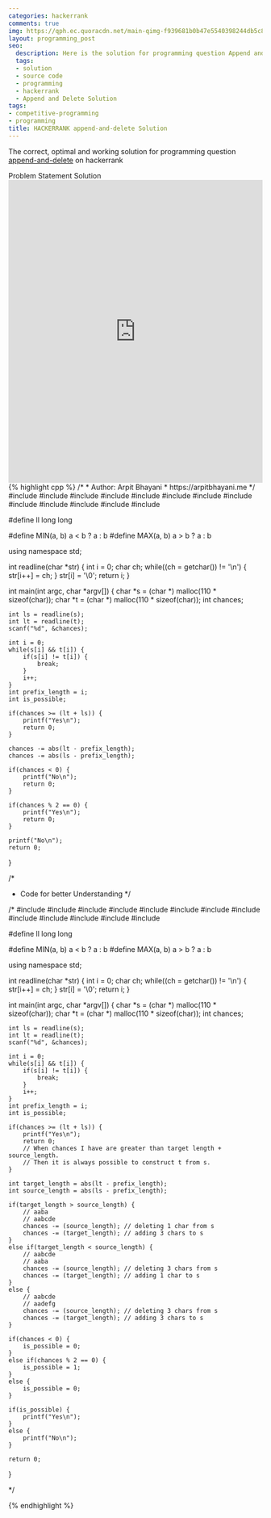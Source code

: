 ```yaml
---
categories: hackerrank
comments: true
img: https://qph.ec.quoracdn.net/main-qimg-f939681b0b47e5540398244db5c8966f?convert_to_webp=true
layout: programming_post
seo:
  description: Here is the solution for programming question Append and Delete on hackerrank
  tags:
  - solution
  - source code
  - programming
  - hackerrank
  - Append and Delete Solution
tags:
- competitive-programming
- programming
title: HACKERRANK append-and-delete Solution
---
```

The correct, optimal and working solution for programming question [append-and-delete](https://www.hackerrank.com/challenges/append-and-delete) on hackerrank

<div class="ui secondary pointing large menu">
  <a class="grey item" data-tab="problem-statement">
    Problem Statement
  </a>
  <a class="active item grey" data-tab="solution">
    Solution
  </a>
</div>
<div class="ui bottom attached tab" data-tab="problem-statement">
    <iframe src="https://www.hackerrank.com/challenges/append-and-delete" width="100%" height="600px" style="overflow: scroll; border: none;"></iframe>
</div>
<div class="ui bottom attached active tab" data-tab="solution">
{% highlight cpp %}
/*
 *  Author: Arpit Bhayani
 *  https://arpitbhayani.me
 */
#include <cmath>
#include <cstdio>
#include <cstdlib>
#include <climits>
#include <deque>
#include <iostream>
#include <list>
#include <limits>
#include <map>
#include <queue>
#include <set>
#include <stack>
#include <vector>

#define ll long long

#define MIN(a, b) a < b ? a : b
#define MAX(a, b) a > b ? a : b

using namespace std;

int readline(char *str) {
    int i = 0;
    char ch;
    while((ch = getchar()) != '\n') {
        str[i++] = ch;
    }
    str[i] = '\0';
    return i;
}

int main(int argc, char *argv[]) {
    char *s = (char *) malloc(110 * sizeof(char));
    char *t = (char *) malloc(110 * sizeof(char));
    int chances;

    int ls = readline(s);
    int lt = readline(t);
    scanf("%d", &chances);

    int i = 0;
    while(s[i] && t[i]) {
        if(s[i] != t[i]) {
            break;
        }
        i++;
    }
    int prefix_length = i;
    int is_possible;

    if(chances >= (lt + ls)) {
        printf("Yes\n");
        return 0;
    }

    chances -= abs(lt - prefix_length);
    chances -= abs(ls - prefix_length);

    if(chances < 0) {
        printf("No\n");
        return 0;
    }

    if(chances % 2 == 0) {
        printf("Yes\n");
        return 0;
    }

    printf("No\n");
    return 0;
}


/*
 *  Code for better Understanding
 */


/*
#include <cmath>
#include <cstdio>
#include <cstdlib>
#include <climits>
#include <deque>
#include <iostream>
#include <list>
#include <limits>
#include <map>
#include <queue>
#include <set>
#include <stack>
#include <vector>

#define ll long long

#define MIN(a, b) a < b ? a : b
#define MAX(a, b) a > b ? a : b

using namespace std;

int readline(char *str) {
    int i = 0;
    char ch;
    while((ch = getchar()) != '\n') {
        str[i++] = ch;
    }
    str[i] = '\0';
    return i;
}

int main(int argc, char *argv[]) {
    char *s = (char *) malloc(110 * sizeof(char));
    char *t = (char *) malloc(110 * sizeof(char));
    int chances;

    int ls = readline(s);
    int lt = readline(t);
    scanf("%d", &chances);

    int i = 0;
    while(s[i] && t[i]) {
        if(s[i] != t[i]) {
            break;
        }
        i++;
    }
    int prefix_length = i;
    int is_possible;

    if(chances >= (lt + ls)) {
        printf("Yes\n");
        return 0;
        // When chances I have are greater than target length + source_length.
        // Then it is always possible to construct t from s.
    }

    int target_length = abs(lt - prefix_length);
    int source_length = abs(ls - prefix_length);

    if(target_length > source_length) {
        // aaba
        // aabcde
        chances -= (source_length); // deleting 1 char from s
        chances -= (target_length); // adding 3 chars to s
    }
    else if(target_length < source_length) {
        // aabcde
        // aaba
        chances -= (source_length); // deleting 3 chars from s
        chances -= (target_length); // adding 1 char to s
    }
    else {
        // aabcde
        // aadefg
        chances -= (source_length); // deleting 3 chars from s
        chances -= (target_length); // adding 3 chars to s
    }

    if(chances < 0) {
        is_possible = 0;
    }
    else if(chances % 2 == 0) {
        is_possible = 1;
    }
    else {
        is_possible = 0;
    }

    if(is_possible) {
        printf("Yes\n");
    }
    else {
        printf("No\n");
    }

    return 0;
}

*/

{% endhighlight %}
</div>
